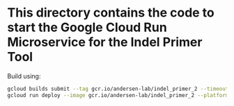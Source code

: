 # This directory contains the code to start the Google Cloud Run Microservice for the Indel Primer Tool

Build using:

```bash
gcloud builds submit --tag gcr.io/andersen-lab/indel_primer_2 --timeout=3h
gcloud run deploy --image gcr.io/andersen-lab/indel_primer_2 --platform managed indel-primer-2
```
